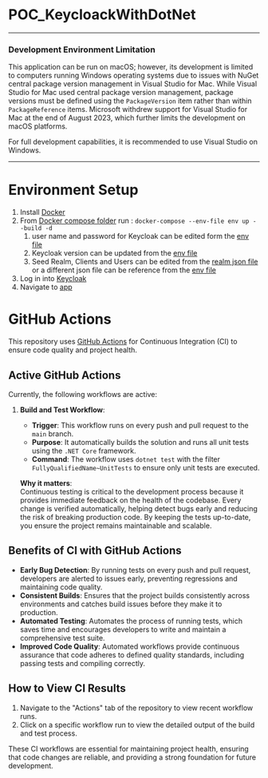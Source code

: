 # POC_KeycloackWithDotNet

---

### Development Environment Limitation

This application can be run on macOS; however, its development is limited to computers running Windows operating systems due to issues with NuGet central package version management in Visual Studio for Mac. While Visual Studio for Mac used central package version management, package versions must be defined using the `PackageVersion` item rather than within `PackageReference` items. Microsoft withdrew support for Visual Studio for Mac at the end of August 2023, which further limits the development on macOS platforms. 

For full development capabilities, it is recommended to use Visual Studio on Windows.

---

# Environment Setup
1. Install [Docker](https://www.docker.com/products/docker-desktop/)
1. From [Docker compose folder](/Docker/) run : `docker-compose --env-file env up --build -d`
   1. user name and password for Keycloak can be edited form the [env file](/Docker/env)
   1. Keycloak version can be updated from the [env file](/Docker/env)
   1. Seed Realm, Clients and Users can be edited from the [realm json file](/Docker/Multiplied.json) or a different json file can be reference from the [env file](/Docker/env)
1. Log in into [Keycloak](http://localhost:8080/admin)
1. Navigate to [app](http://localhost:8081/)

# GitHub Actions

This repository uses [GitHub Actions](https://github.com/features/actions) for Continuous Integration (CI) to ensure code quality and project health.

## Active GitHub Actions

Currently, the following workflows are active:

1. **Build and Test Workflow**:
   - **Trigger**: This workflow runs on every push and pull request to the `main` branch.
   - **Purpose**: It automatically builds the solution and runs all unit tests using the `.NET Core` framework.
   - **Command**: The workflow uses `dotnet test` with the filter `FullyQualifiedName~UnitTests` to ensure only unit tests are executed.

   **Why it matters**:  
   Continuous testing is critical to the development process because it provides immediate feedback on the health of the codebase. Every change is verified automatically, helping detect bugs early and reducing the risk of breaking production code. By keeping the tests up-to-date, you ensure the project remains maintainable and scalable.

## Benefits of CI with GitHub Actions

- **Early Bug Detection**: By running tests on every push and pull request, developers are alerted to issues early, preventing regressions and maintaining code quality.
- **Consistent Builds**: Ensures that the project builds consistently across environments and catches build issues before they make it to production.
- **Automated Testing**: Automates the process of running tests, which saves time and encourages developers to write and maintain a comprehensive test suite.
- **Improved Code Quality**: Automated workflows provide continuous assurance that code adheres to defined quality standards, including passing tests and compiling correctly.

## How to View CI Results

1. Navigate to the "Actions" tab of the repository to view recent workflow runs.
2. Click on a specific workflow run to view the detailed output of the build and test process.

These CI workflows are essential for maintaining project health, ensuring that code changes are reliable, and providing a strong foundation for future development.
